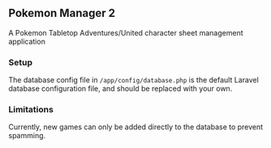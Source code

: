 ## Pokemon Manager 2
A Pokemon Tabletop Adventures/United character sheet management application

### Setup
The database config file in `/app/config/database.php` is the default Laravel
database configuration file, and should be replaced with your own.

### Limitations
Currently, new games can only be added directly to the database to prevent
spamming.
